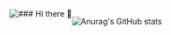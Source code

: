 <div style="display:flex; flex-direction:row;"><a href="https://velog.io/@coding_cat"><img src="https://img.shields.io/badge/velog-20C997?style=flat&logo=V&logoColor=white&link=https://velog.io/@coding_cat"/></a>
### Hi there 👋



![Anurag's GitHub stats](https://github-readme-stats.vercel.app/api?username=jongkweanlee&show_icons=true&theme=aura_dark)

